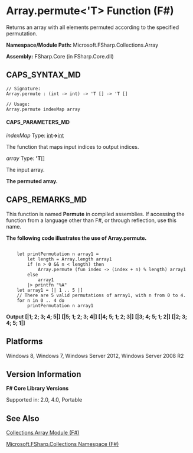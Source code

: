 # Array.permute<'T> Function (F#)

Returns an array with all elements permuted according to the specified permutation.

**Namespace/Module Path:** Microsoft.FSharp.Collections.Array

**Assembly:** FSharp.Core (in FSharp.Core.dll)


## CAPS_SYNTAX_MD

```
// Signature:
Array.permute : (int -> int) -> 'T [] -> 'T []

// Usage:
Array.permute indexMap array
```

#### CAPS_PARAMETERS_MD
*indexMap*
Type: [int](http://msdn.microsoft.com/en-us/library/025d5455-3622-4ea5-9573-3ecbd4ee1375)**-&gt;**[int](http://msdn.microsoft.com/en-us/library/025d5455-3622-4ea5-9573-3ecbd4ee1375)


The function that maps input indices to output indices.


*array*
Type: **'T**[[]](http://msdn.microsoft.com/en-us/library/def20292-9aae-4596-9275-b94e594f8493)


The input array.



**The permuted array.**
## CAPS_REMARKS_MD
This function is named **Permute** in compiled assemblies. If accessing the function from a language other than F#, or through reflection, use this name.

**The following code illustrates the use of Array.permute.**
```

    let printPermutation n array1 =
        let length = Array.length array1
        if (n > 0 && n < length) then
            Array.permute (fun index -> (index + n) % length) array1
        else
            array1
        |> printfn "%A"
    let array1 = [| 1 .. 5 |]
    // There are 5 valid permutations of array1, with n from 0 to 4.
    for n in 0 .. 4 do
        printPermutation n array1 
```

**Output**
**[|1; 2; 3; 4; 5|]**
**[|5; 1; 2; 3; 4|]**
**[|4; 5; 1; 2; 3|]**
**[|3; 4; 5; 1; 2|]**
**[|2; 3; 4; 5; 1|]**
## Platforms
Windows 8, Windows 7, Windows Server 2012, Windows Server 2008 R2


## Version Information
**F# Core Library Versions**

Supported in: 2.0, 4.0, Portable




## See Also
[Collections.Array Module &#40;F&#35;&#41;](Collections.Array+Module+%28F%23%29.md)

[Microsoft.FSharp.Collections Namespace &#40;F&#35;&#41;](Microsoft.FSharp.Collections+Namespace+%28F%23%29.md)

